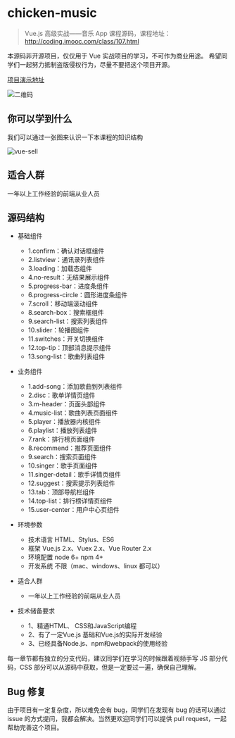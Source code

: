 # chicken-music

> Vue.js 高级实战——音乐 App 课程源码，课程地址： http://coding.imooc.com/class/107.html

本源码非开源项目，仅仅用于 Vue 实战项目的学习，不可作为商业用途。
希望同学们一起努力抵制盗版侵权行为，尽量不要把这个项目开源。

[项目演示地址](http://47.92.26.198:9000/)

![二维码](http://qr.api.cli.im/qr?data=http%253A%252F%252F47.92.26.198%253A9000%252F&level=H&transparent=false&bgcolor=%23ffffff&forecolor=%23000000&blockpixel=12&marginblock=1&logourl=&size=280&kid=cliim&key=f349d2cedbecf0b7655323193ed801b2)

## 你可以学到什么
我们可以通过一张图来认识一下本课程的知识结构

![vue-sell](https://static.galileo.xiaojukeji.com/static/tms/shield/Vue.js_music_xmind.png)

## 适合人群
一年以上工作经验的前端从业人员

## 源码结构

  * 基础组件
      * 1.confirm：确认对话框组件
      * 2.listview：通讯录列表组件
      * 3.loading：加载态组件
      * 4.no-result：无结果展示组件
      * 5.progress-bar：进度条组件
      * 6.progress-circle：圆形进度条组件
      * 7.scroll：移动端滚动组件
      * 8.search-box：搜索框组件
      * 9.search-list：搜索列表组件
      * 10.slider：轮播图组件
      * 11.switches：开关切换组件
      * 12.top-tip：顶部消息提示组件
      * 13.song-list：歌曲列表组件

  * 业务组件
      * 1.add-song：添加歌曲到列表组件
      * 2.disc：歌单详情页组件
      * 3.m-header：页面头部组件
      * 4.music-list：歌曲列表页面组件
      * 5.player：播放器内核组件
      * 6.playlist：播放列表组件
      * 7.rank：排行榜页面组件
      * 8.recommend：推荐页面组件
      * 9.search：搜索页面组件
      * 10.singer：歌手页面组件
      * 11.singer-detail：歌手详情页组件
      * 12.suggest：搜索提示列表组件
      * 13.tab：顶部导航栏组件
      * 14.top-list：排行榜详情页组件
      * 15.user-center：用户中心页组件

  * 环境参数
      * 技术语言 HTML、Stylus、ES6
      * 框架 Vue.js 2.x、Vuex 2.x、Vue Router 2.x
      * 环境配置 node 6+ npm 4+
      * 开发系统 不限（mac、windows、linux 都可以）


  * 适合人群
      * 一年以上工作经验的前端从业人员

  * 技术储备要求
      * 1、精通HTML、 CSS和JavaScript编程
      * 2、有了一定Vue.js 基础和Vue.js的实际开发经验
      * 3、已经具备Node.js、npm和webpack的使用经验




每一章节都有独立的分支代码，建议同学们在学习的时候跟着视频手写 JS 部分代码，CSS 部分可以从源码中获取，但是一定要过一遍，确保自己理解。

## Bug 修复

由于项目有一定复杂度，所以难免会有 bug，同学们在发现有 bug 的话可以通过 issue 的方式提问，我都会解决。当然更欢迎同学们可以提供 pull request，一起帮助完善这个项目。

